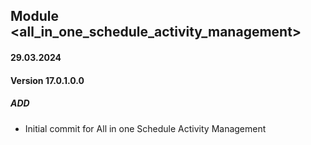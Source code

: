 ## Module <all_in_one_schedule_activity_management>

#### 29.03.2024
#### Version 17.0.1.0.0
##### ADD
- Initial commit for All in one Schedule Activity Management
